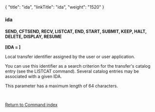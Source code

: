 {
    "title": "ida",
    "linkTitle": "ida",
    "weight": "1520"
}<span id="ida"></span>

### ida

#### SEND, CFTSEND, RECV, LISTCAT, END, START, SUBMIT, KEEP, HALT, DELETE, DISPLAY, RESUME

****[IDA = ]****

Local transfer identifier assigned by the user or user application.

You can use this identifier as a search criterion for the transfer's catalog entry (see the LISTCAT command). Several catalog entries
may be associated with a given IDA.

This parameter has a maximum length of 64 characters.

 

[Return to Command index](../../)
